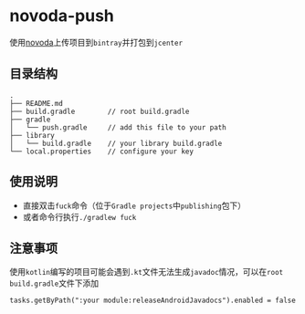 # novoda-push
使用[novoda](https://github.com/novoda/bintray-release)上传项目到`bintray`并打包到`jcenter`

## 目录结构
```
.
├── README.md
├── build.gradle        // root build.gradle
├── gradle
│   └── push.gradle     // add this file to your path
├── library
│   └── build.gradle    // your library build.gradle
└── local.properties    // configure your key
```

## 使用说明
- 直接双击`fuck`命令（位于`Gradle projects`中`publishing`包下）
- 或者命令行执行```./gradlew fuck```

## 注意事项
使用`kotlin`编写的项目可能会遇到`.kt`文件无法生成`javadoc`情况，可以在`root build.gradle`文件下添加
```
tasks.getByPath(":your module:releaseAndroidJavadocs").enabled = false
```
